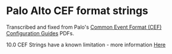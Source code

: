 # Palo Alto CEF format strings

Transcribed and fixed from Palo's [Common Event Format (CEF) Configuration Guides](https://docs.paloaltonetworks.com/resources/cef) PDFs.

10.0 CEF Strings have a known limitation - more information [Here](https://knowledgebase.paloaltonetworks.com/KCSArticleDetail?id=kA14u000000kHRlCAM&lang=en_US)
